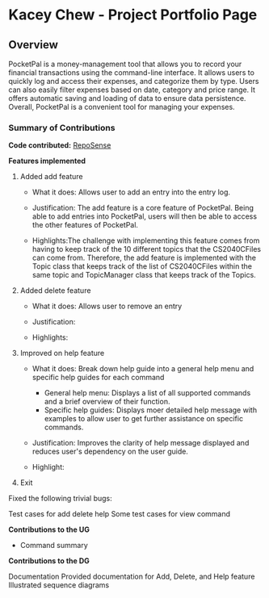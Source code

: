 # Kacey Chew - Project Portfolio Page

## Overview
PocketPal is a money-management tool that allows you to record your financial transactions using the command-line interface.
It allows users to quickly log and access their expenses, and categorize them by type. Users can also easily filter expenses based on date, category and price range.
It offers automatic saving and loading of data to ensure data persistence. Overall, PocketPal is a convenient tool for managing your expenses.


### Summary of Contributions
**Code contributed:** [RepoSense](https://nus-cs2113-ay2223s2.github.io/tp-dashboard/?search=kaceycsn)

**Features implemented**
1. Added add feature
    - What it does: Allows user to add an entry into the entry log.
         
    - Justification: The add feature is a core feature of PocketPal. Being able to add entries into PocketPal, users will then be able to access the other features of PocketPal.
   
    - Highlights:The challenge with implementing this feature comes from having to keep track of the 10 different topics that the CS2040CFiles can come from. Therefore, the add feature is implemented with the Topic class that keeps track of the list of CS2040CFiles within the same topic and TopicManager class that keeps track of the Topics.


2. Added delete feature
   - What it does: Allows user to remove an entry 

   - Justification:
   
   - Highlights:


3. Improved on help feature
   - What it does: Break down help guide into a general help menu and specific help guides for each command
     - General help menu: Displays a list of all supported commands and a brief overview of their function. 
     - Specific help guides: Displays moer detailed help message with examples to allow user to get further assistance on specific commands.
   
   - Justification: Improves the clarity of help message displayed and reduces user's dependency on the user guide.
   
   - Highlight: 
   
4. Exit

Fixed the following trivial bugs:

Test cases for add delete help 
Some test cases for view command

**Contributions to the UG**
- Command summary

**Contributions to the DG**

Documentation
Provided documentation for Add, Delete, and Help feature
Illustrated sequence diagrams
